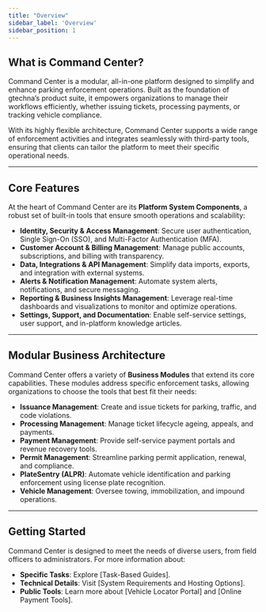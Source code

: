 ```yaml
---
title: "Overview"
sidebar_label: 'Overview'
sidebar_position: 1
---
```


## **What is Command Center?**

Command Center is a modular, all-in-one platform designed to simplify and enhance parking enforcement operations. Built as the foundation of gtechna’s product suite, it empowers organizations to manage their workflows efficiently, whether issuing tickets, processing payments, or tracking vehicle compliance.

With its highly flexible architecture, Command Center supports a wide range of enforcement activities and integrates seamlessly with third-party tools, ensuring that clients can tailor the platform to meet their specific operational needs.

----------

## **Core Features**

At the heart of Command Center are its **Platform System Components**, a robust set of built-in tools that ensure smooth operations and scalability:

-   **Identity, Security & Access Management**: Secure user authentication, Single Sign-On (SSO), and Multi-Factor Authentication (MFA).
-   **Customer Account & Billing Management**: Manage public accounts, subscriptions, and billing with transparency.
-   **Data, Integrations & API Management**: Simplify data imports, exports, and integration with external systems.
-   **Alerts & Notification Management**: Automate system alerts, notifications, and secure messaging.
-   **Reporting & Business Insights Management**: Leverage real-time dashboards and visualizations to monitor and optimize operations.
-   **Settings, Support, and Documentation**: Enable self-service settings, user support, and in-platform knowledge articles.

----------

## **Modular Business Architecture**

Command Center offers a variety of **Business Modules** that extend its core capabilities. These modules address specific enforcement tasks, allowing organizations to choose the tools that best fit their needs:

-   **Issuance Management**: Create and issue tickets for parking, traffic, and code violations.
-   **Processing Management**: Manage ticket lifecycle ageing, appeals, and payments.
-   **Payment Management**: Provide self-service payment portals and revenue recovery tools.
-   **Permit Management**: Streamline parking permit application, renewal, and compliance.
-   **PlateSentry (ALPR)**: Automate vehicle identification and parking enforcement using license plate recognition.
-   **Vehicle Management**: Oversee towing, immobilization, and impound operations.

----------

## **Getting Started**

Command Center is designed to meet the needs of diverse users, from field officers to administrators. For more information about:

-   **Specific Tasks**: Explore [Task-Based Guides].
-   **Technical Details**: Visit [System Requirements and Hosting Options].
-   **Public Tools**: Learn more about [Vehicle Locator Portal] and [Online Payment Tools].